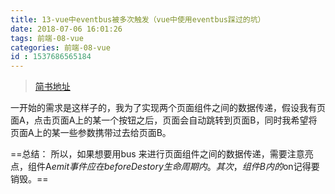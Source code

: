 ```yaml
---
title: 13-vue中eventbus被多次触发（vue中使用eventbus踩过的坑）
date: 2018-07-06 16:01:26
tags: 前端-08-vue
categories: 前端-08-vue
id : 1537686565184
---
```

> [简书地址](https://www.jianshu.com/p/fde85549e3b0)

一开始的需求是这样子的，我为了实现两个页面组件之间的数据传递，假设我有页面A，点击页面A上的某一个按钮之后，页面会自动跳转到页面B，同时我希望将页面A上的某一些参数携带过去给页面B。

==总结： 所以，如果想要用bus 来进行页面组件之间的数据传递，需要注意亮点，组件A$emit事件应在beforeDestory生命周期内。其次，组件B内的$on记得要销毁。==